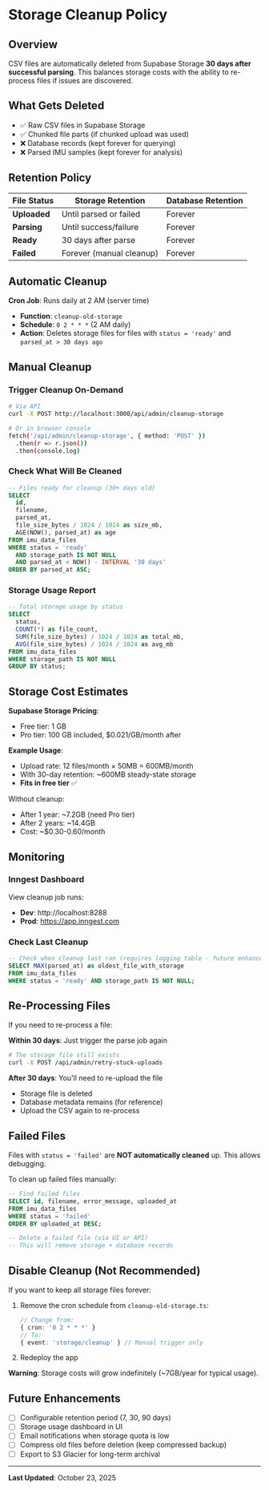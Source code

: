 # Storage Cleanup Policy

## Overview

CSV files are automatically deleted from Supabase Storage **30 days after successful parsing**. This balances storage costs with the ability to re-process files if issues are discovered.

## What Gets Deleted

- ✅ Raw CSV files in Supabase Storage
- ✅ Chunked file parts (if chunked upload was used)
- ❌ Database records (kept forever for querying)
- ❌ Parsed IMU samples (kept forever for analysis)

## Retention Policy

| File Status | Storage Retention | Database Retention |
|-------------|------------------|-------------------|
| **Uploaded** | Until parsed or failed | Forever |
| **Parsing** | Until success/failure | Forever |
| **Ready** | 30 days after parse | Forever |
| **Failed** | Forever (manual cleanup) | Forever |

## Automatic Cleanup

**Cron Job**: Runs daily at 2 AM (server time)
- **Function**: `cleanup-old-storage`
- **Schedule**: `0 2 * * *` (2 AM daily)
- **Action**: Deletes storage files for files with `status = 'ready'` and `parsed_at > 30 days ago`

## Manual Cleanup

### Trigger Cleanup On-Demand

```bash
# Via API
curl -X POST http://localhost:3000/api/admin/cleanup-storage

# Or in browser console
fetch('/api/admin/cleanup-storage', { method: 'POST' })
  .then(r => r.json())
  .then(console.log)
```

### Check What Will Be Cleaned

```sql
-- Files ready for cleanup (30+ days old)
SELECT 
  id,
  filename,
  parsed_at,
  file_size_bytes / 1024 / 1024 as size_mb,
  AGE(NOW(), parsed_at) as age
FROM imu_data_files
WHERE status = 'ready'
  AND storage_path IS NOT NULL
  AND parsed_at < NOW() - INTERVAL '30 days'
ORDER BY parsed_at ASC;
```

### Storage Usage Report

```sql
-- Total storage usage by status
SELECT 
  status,
  COUNT(*) as file_count,
  SUM(file_size_bytes) / 1024 / 1024 as total_mb,
  AVG(file_size_bytes) / 1024 / 1024 as avg_mb
FROM imu_data_files
WHERE storage_path IS NOT NULL
GROUP BY status;
```

## Storage Cost Estimates

**Supabase Storage Pricing**:
- Free tier: 1 GB
- Pro tier: 100 GB included, $0.021/GB/month after

**Example Usage**:
- Upload rate: 12 files/month × 50MB = 600MB/month
- With 30-day retention: ~600MB steady-state storage
- **Fits in free tier** ✅

Without cleanup:
- After 1 year: ~7.2GB (need Pro tier)
- After 2 years: ~14.4GB
- Cost: ~$0.30-0.60/month

## Monitoring

### Inngest Dashboard

View cleanup job runs:
- **Dev**: http://localhost:8288
- **Prod**: https://app.inngest.com

### Check Last Cleanup

```sql
-- Check when cleanup last ran (requires logging table - future enhancement)
SELECT MAX(parsed_at) as oldest_file_with_storage
FROM imu_data_files
WHERE status = 'ready' AND storage_path IS NOT NULL;
```

## Re-Processing Files

If you need to re-process a file:

**Within 30 days**: Just trigger the parse job again
```bash
# The storage file still exists
curl -X POST /api/admin/retry-stuck-uploads
```

**After 30 days**: You'll need to re-upload the file
- Storage file is deleted
- Database metadata remains (for reference)
- Upload the CSV again to re-process

## Failed Files

Files with `status = 'failed'` are **NOT automatically cleaned** up. This allows debugging.

To clean up failed files manually:
```sql
-- Find failed files
SELECT id, filename, error_message, uploaded_at
FROM imu_data_files
WHERE status = 'failed'
ORDER BY uploaded_at DESC;

-- Delete a failed file (via UI or API)
-- This will remove storage + database records
```

## Disable Cleanup (Not Recommended)

If you want to keep all storage files forever:

1. Remove the cron schedule from `cleanup-old-storage.ts`:
   ```typescript
   // Change from:
   { cron: '0 2 * * *' }
   // To:
   { event: 'storage/cleanup' } // Manual trigger only
   ```

2. Redeploy the app

**Warning**: Storage costs will grow indefinitely (~7GB/year for typical usage).

## Future Enhancements

- [ ] Configurable retention period (7, 30, 90 days)
- [ ] Storage usage dashboard in UI
- [ ] Email notifications when storage quota is low
- [ ] Compress old files before deletion (keep compressed backup)
- [ ] Export to S3 Glacier for long-term archival

---

**Last Updated**: October 23, 2025

